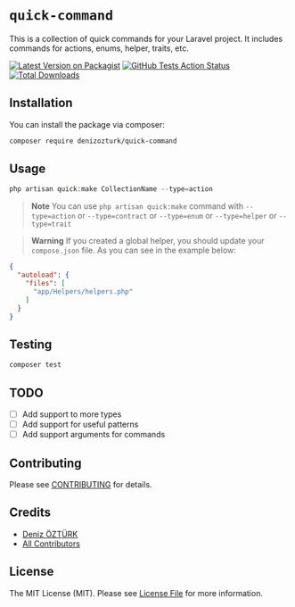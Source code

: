 # `quick-command`

This is a collection of quick commands for your Laravel project. It includes commands for actions, enums, helper, traits, etc.

[![Latest Version on Packagist](https://img.shields.io/packagist/v/denizozturk/quick-command.svg?style=flat-square)](https://packagist.org/packages/denizozturk/quick-command)
[![GitHub Tests Action Status](https://img.shields.io/github/workflow/status/denizozturk/quick-command/run-tests?label=tests)](https://github.com/denizozturk/quick-command/actions?query=workflow%3Arun-tests+branch%3Amain)
[![Total Downloads](https://img.shields.io/packagist/dt/denizozturk/quick-command.svg?style=flat-square)](https://packagist.org/packages/denizozturk/quick-command)

## Installation

You can install the package via composer:

```bash
composer require denizozturk/quick-command
```

## Usage

```php
php artisan quick:make CollectionName --type=action
```

> **Note**
> You can use `php artisan quick:make` command with `--type=action` or `--type=contract` or `--type=enum` or `--type=helper` or `--type=trait`

> **Warning**
> If you created a global helper, you should update your `compose.json` file. As you can see in the example below:

```json
{
  "autoload": {
    "files": [
      "app/Helpers/helpers.php"
    ]
  }
}
```

## Testing

```bash
composer test
```

## TODO

- [ ] Add support to more types
- [ ] Add support for useful patterns
- [ ] Add support arguments for commands

## Contributing

Please see [CONTRIBUTING](https://github.com/denizozturk/.github/blob/main/CONTRIBUTING.md) for details.

## Credits

- [Deniz ÖZTÜRK](https://github.com/denizozturk)
- [All Contributors](../../contributors)

## License

The MIT License (MIT). Please see [License File](LICENSE.md) for more information.
